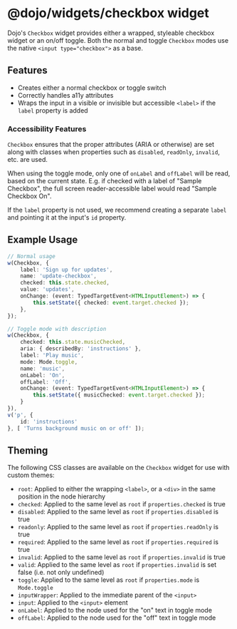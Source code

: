 # @dojo/widgets/checkbox widget

Dojo's `Checkbox` widget provides either a wrapped, styleable checkbox widget or an on/off toggle. Both the normal and toggle `Checkbox` modes use the native `<input type="checkbox">` as a base.


## Features

- Creates either a normal checkbox or toggle switch
- Correctly handles a11y attributes
- Wraps the input in a visible or invisible but accessible `<label>` if the `label` property is added

### Accessibility Features

`Checkbox` ensures that the proper attributes (ARIA or otherwise) are set along with classes when properties such as `disabled`, `readOnly`, `invalid`, etc. are used.

When using the toggle mode, only one of `onLabel` and `offLabel` will be read, based on the current state. E.g. if checked with a label of "Sample Checkbox", the full screen reader-accessible label would read "Sample Checkbox On".

If the `label` property is not used, we recommend creating a separate `label` and pointing it at the input's `id` property.

## Example Usage

```typescript
// Normal usage
w(Checkbox, {
	label: 'Sign up for updates',
	name: 'update-checkbox',
	checked: this.state.checked,
	value: 'updates',
	onChange: (event: TypedTargetEvent<HTMLInputElement>) => {
		this.setState({ checked: event.target.checked });
	},
});

// Toggle mode with description
w(Checkbox, {
	checked: this.state.musicChecked,
	aria: { describedBy: 'instructions' },
	label: 'Play music',
	mode: Mode.toggle,
	name: 'music',
	onLabel: 'On',
	offLabel: 'Off',
	onChange: (event: TypedTargetEvent<HTMLInputElement>) => {
		this.setState({ musicChecked: event.target.checked });
	}
}),
v('p', {
	id: 'instructions'
}, [ 'Turns background music on or off' ]);
```

## Theming

The following CSS classes are available on the `Checkbox` widget for use with custom themes:

- `root`: Applied to either the wrapping `<label>`, or a `<div>` in the same position in the node hierarchy
- `checked`: Applied to the same level as `root` if `properties.checked` is true
- `disabled`: Applied to the same level as `root` if `properties.disabled` is true
- `readonly`: Applied to the same level as `root` if `properties.readOnly` is true
- `required`: Applied to the same level as `root` if `properties.required` is true
- `invalid`: Applied to the same level as `root` if `properties.invalid` is true
- `valid`: Applied to the same level as `root` if `properties.invalid` is set false (i.e. not only undefined)
- `toggle`: Applied to the same level as `root` if `properties.mode` is `Mode.toggle`
- `inputWrapper`: Applied to the immediate parent of the `<input>`
- `input`: Applied to the `<input>` element
- `onLabel`: Applied to the node used for the "on" text in toggle mode
- `offLabel`: Applied to the node used for the "off" text in toggle mode

